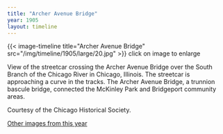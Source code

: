 ```yaml
---
title: "Archer Avenue Bridge"
year: 1905
layout: timeline
---
```


{{< image-timeline title="Archer Avenue Bridge" src="/img/timeline/1905/large/20.jpg" >}}
click on image to enlarge

View of the streetcar crossing the Archer Avenue Bridge over the South Branch of the Chicago River in Chicago, Illinois. The streetcar is approaching a curve in the tracks. The Archer Avenue Bridge, a trunnion bascule bridge, connected the McKinley Park and Bridgeport community areas. 

Courtesy of the Chicago Historical Society.  

[Other images from this year](/historical/timeline/1905)